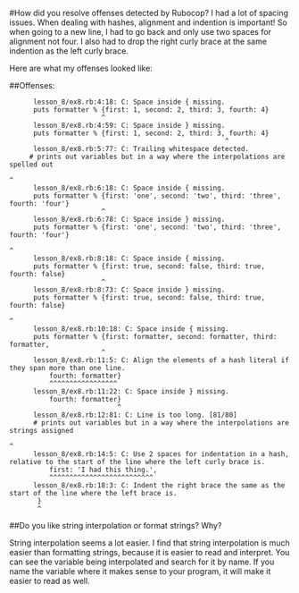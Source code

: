 #How did you resolve offenses detected by Rubocop?
I had a lot of spacing issues. When dealing with hashes, alignment and indention is important!
So when going to a new line, I had to go back and only use two spaces for alignment not
four. I also had to drop the right curly brace at the same indention as the left curly brace.


Here are what my offenses looked like:

##Offenses:


          lesson_8/ex8.rb:4:18: C: Space inside { missing.
          puts formatter % {first: 1, second: 2, third: 3, fourth: 4}
                           ^
          lesson_8/ex8.rb:4:59: C: Space inside } missing.
          puts formatter % {first: 1, second: 2, third: 3, fourth: 4}
                                                          ^
          lesson_8/ex8.rb:5:77: C: Trailing whitespace detected.
         # prints out variables but in a way where the interpolations are spelled out
                                                                            ^
          lesson_8/ex8.rb:6:18: C: Space inside { missing.
          puts formatter % {first: 'one', second: 'two', third: 'three', fourth: 'four'}
                           ^
          lesson_8/ex8.rb:6:78: C: Space inside } missing.
          puts formatter % {first: 'one', second: 'two', third: 'three', fourth: 'four'}
                                                                                       ^
          lesson_8/ex8.rb:8:18: C: Space inside { missing.
          puts formatter % {first: true, second: false, third: true, fourth: false}
                           ^
          lesson_8/ex8.rb:8:73: C: Space inside } missing.
          puts formatter % {first: true, second: false, third: true, fourth: false}
                                                                                  ^
          lesson_8/ex8.rb:10:18: C: Space inside { missing.
          puts formatter % {first: formatter, second: formatter, third: formatter,
                           ^
          lesson_8/ex8.rb:11:5: C: Align the elements of a hash literal if they span more than one line.
              fourth: formatter}
              ^^^^^^^^^^^^^^^^^
          lesson_8/ex8.rb:11:22: C: Space inside } missing.
              fourth: formatter}
                               ^
          lesson_8/ex8.rb:12:81: C: Line is too long. [81/80]
          # prints out variables but in a way where the interpolations are strings assigned
                                                                                          ^
          lesson_8/ex8.rb:14:5: C: Use 2 spaces for indentation in a hash, relative to the start of the line where the left curly brace is.
              first: 'I had this thing.',
              ^^^^^^^^^^^^^^^^^^^^^^^^^^
          lesson_8/ex8.rb:18:3: C: Indent the right brace the same as the start of the line where the left brace is.
           }
           ^


##Do you like string interpolation or format strings? Why?

String interpolation seems a lot easier. I find that string interpolation is much easier than 
formatting strings, because it is easier to read and interpret. You can see the variable being
interpolated and search for it by name. If you name the variable where it makes sense to your program, it
will make it easier to read as well.

